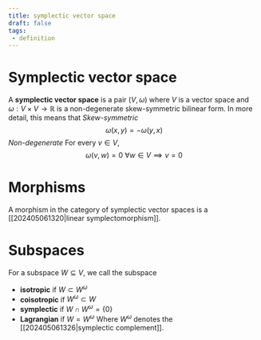 ```yaml
---
title: symplectic vector space
draft: false
tags:
 - definition
---
```

# Symplectic vector space
A **symplectic vector space** is a pair $(V, \omega)$ where $V$ is a vector space and $\omega:V \times V \to \mathbb{R}$ is a non-degenerate skew-symmetric bilinear form. 
In more detail, this means that 
*Skew-symmetric*
$$ \omega(x,y) = -\omega(y,x)$$ 
*Non-degenerate*
For every $v \in V$, 
$$\omega(v,w) = 0 \ \forall w \in V \implies v = 0$$ 
# Morphisms
A morphism in the category of symplectic vector spaces is a [[202405061320|linear symplectomorphism]]. 

# Subspaces
For a subspace $W \subseteq V$, we call the subspace 
- **isotropic** if $W \subset W^\omega$
- **coisotropic** if $W^\omega \subset W$ 
- **symplectic** if $W \cap W^\omega = \{0\}$ 
- **Lagrangian** if $W = W^\omega$
Where $W^\omega$ denotes the [[202405061326|symplectic complement]]. 